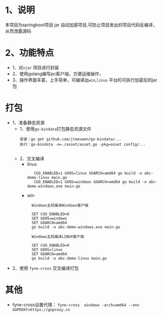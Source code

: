 # 1、说明

本项目为springboot项目 jar 自动加密项目,可防止项目发出的项目代码反编译，从而泄露源码

# 2、功能特点

- 1、对`xjar` 项目进行封装
- 2、使用golang编写pc客户端，方便运维操作，
- 3、操作界面丰富，上手简单，可编译出`win`,`linux` 平台的可执行加密后的jar包

# 打包

- 1、准备静态资源
    - 1、使用`go-bindata`打包静态资源文件
      ```aidl
      安装：go get github.com/jteeuwen/go-bindata/...
      执行：go-bindata -o=./asset/asset.go -pkg=asset config/...
 
      ```
    - 2、交叉编译
        - linux
          ```
             CGO_ENABLED=1 GOOS=linux GOARCH=amd64 go build -o abc-demo-linux main.go
             CGO_ENABLED=1 GOOS=windows GOARCH=amd64 go build -o abc-demo-windows.exe main.go
          ```
        - win
           ```
             Windows主机编译Windows客户端

             SET CGO_ENABLED=0
             SET GOOS=windows
             SET GOARCH=amd64
             go build -o abc-demo-windows.exe main.go
                                             
             Windows主机编译LINUX客户端
                                             
             SET CGO_ENABLED=0
             SET GOOS=linux
             SET GOARCH=amd64
             go build -o abc-demo-linux main.go

           ```
- 2、使用 `fyne-cross` 交叉编译打包

# 其他

- fyne-cross设置代理： `fyne-cross  windows -arch=amd64 --env GOPROXY=https://goproxy.cn`